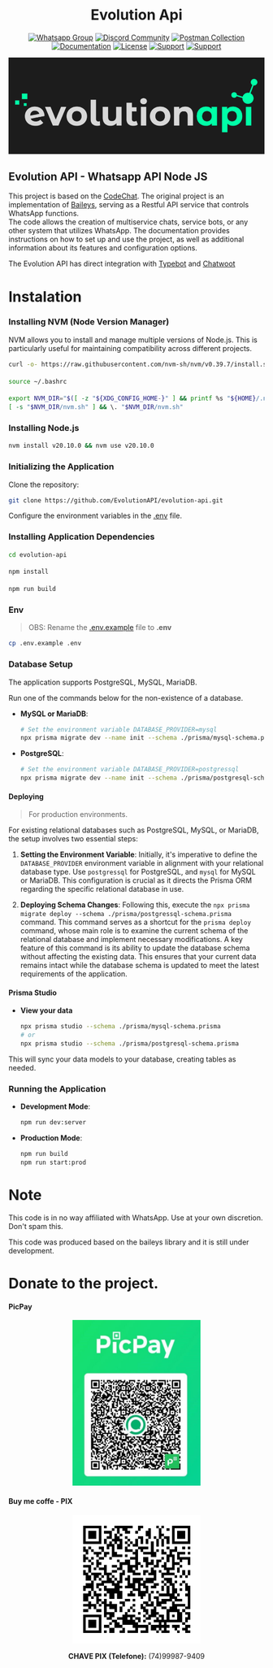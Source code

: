 <h1 align="center">Evolution Api</h1>

<div align="center">

[![Whatsapp Group](https://img.shields.io/badge/Group-WhatsApp-%2322BC18)](https://evolution-api.com/whatsapp)
[![Discord Community](https://img.shields.io/badge/Discord-Community-blue)](https://evolution-api.com/discord)
[![Postman Collection](https://img.shields.io/badge/Postman-Collection-orange)](https://evolution-api.com/postman) 
[![Documentation](https://img.shields.io/badge/Documentation-Official-green)](https://doc.evolution-api.com)
[![License](https://img.shields.io/badge/license-GPL--3.0-orange)](./LICENSE)
[![Support](https://img.shields.io/badge/Donation-picpay-green)](https://app.picpay.com/user/davidsongomes1998)
[![Support](https://img.shields.io/badge/Buy%20me-coffe-orange)](https://bmc.link/evolutionapi)

</div>
  
<div align="center"><img src="./public/images/cover.png"></div>

## Evolution API - Whatsapp API Node JS

This project is based on the [CodeChat](https://github.com/code-chat-br/whatsapp-api). The original project is an implementation of [Baileys](https://github.com/WhiskeySockets/Baileys), serving as a Restful API service that controls WhatsApp functions.</br> 
The code allows the creation of multiservice chats, service bots, or any other system that utilizes WhatsApp. The documentation provides instructions on how to set up and use the project, as well as additional information about its features and configuration options.

The Evolution API has direct integration with [Typebot](https://github.com/baptisteArno/typebot.io) and [Chatwoot](https://github.com/chatwoot/chatwoot)

# Instalation

### Installing NVM (Node Version Manager)

NVM allows you to install and manage multiple versions of Node.js. This is particularly useful for maintaining compatibility across different projects.

```sh
curl -o- https://raw.githubusercontent.com/nvm-sh/nvm/v0.39.7/install.sh | bash

source ~/.bashrc

export NVM_DIR="$([ -z "${XDG_CONFIG_HOME-}" ] && printf %s "${HOME}/.nvm" || printf %s "${XDG_CONFIG_HOME}/nvm")"
[ -s "$NVM_DIR/nvm.sh" ] && \. "$NVM_DIR/nvm.sh"
```

### Installing Node.js

```sh
nvm install v20.10.0 && nvm use v20.10.0
```

### Initializing the Application

Clone the repository:

```sh
git clone https://github.com/EvolutionAPI/evolution-api.git
```
Configure the environment variables in the [.env](./.env.example) file.

### Installing Application Dependencies

```sh
cd evolution-api

npm install

npm run build
```

### Env
> OBS: Rename the [.env.example](./.env.example) file to **.env**
```sh
cp .env.example .env
```
### Database Setup

The application supports PostgreSQL, MySQL, MariaDB.

Run one of the commands below for the non-existence of a database.

  - **MySQL or MariaDB**:

    ```sh
    # Set the environment variable DATABASE_PROVIDER=mysql
    npx prisma migrate dev --name init --schema ./prisma/mysql-schema.prisma
    ```

  - **PostgreSQL**:
    ```sh
    # Set the environment variable DATABASE_PROVIDER=postgressql
    npx prisma migrate dev --name init --schema ./prisma/postgresql-schema.prisma
    ```

#### Deploying

> For production environments.

For existing relational databases such as PostgreSQL, MySQL, or MariaDB, the setup involves two essential steps:

1. **Setting the Environment Variable**: Initially, it's imperative to define the `DATABASE_PROVIDER` environment variable in alignment with your relational database type. Use `postgressql` for PostgreSQL, and `mysql` for MySQL or MariaDB. This configuration is crucial as it directs the Prisma ORM regarding the specific relational database in use.

2. **Deploying Schema Changes**: Following this, execute the `npx prisma migrate deploy --schema ./prisma/postgressql-schema.prisma` command. This command serves as a shortcut for the `prisma deploy` command, whose main role is to examine the current schema of the relational database and implement necessary modifications. A key feature of this command is its ability to update the database schema without affecting the existing data. This ensures that your current data remains intact while the database schema is updated to meet the latest requirements of the application.

#### Prisma Studio

- **View your data**
  ```sh
  npx prisma studio --schema ./prisma/mysql-schema.prisma
  # or
  npx prisma studio --schema ./prisma/postgresql-schema.prisma
  ```

This will sync your data models to your database, creating tables as needed.

### Running the Application

- **Development Mode**:

  ```sh
  npm run dev:server
  ```

- **Production Mode**:

  ```sh
  npm run build
  npm run start:prod
  ```

# Note

This code is in no way affiliated with WhatsApp. Use at your own discretion. Don't spam this.

This code was produced based on the baileys library and it is still under development.

# Donate to the project.

#### PicPay

<div align="center">
  <a href="https://app.picpay.com/user/davidsongomes1998" target="_blank" rel="noopener noreferrer">
    <img src="./public/images/picpay-qr.jpeg" style="width: 50% !important;">
  </a>
</div>

#### Buy me coffe - PIX

<div align="center">
  <a href="https://bmc.link/evolutionapi" target="_blank" rel="noopener noreferrer">
    <img src="./public/images/qrcode-pix.png" style="width: 50% !important;">
  </a>
  <p><b>CHAVE PIX (Telefone):</b> (74)99987-9409</p>
</div>

</br>